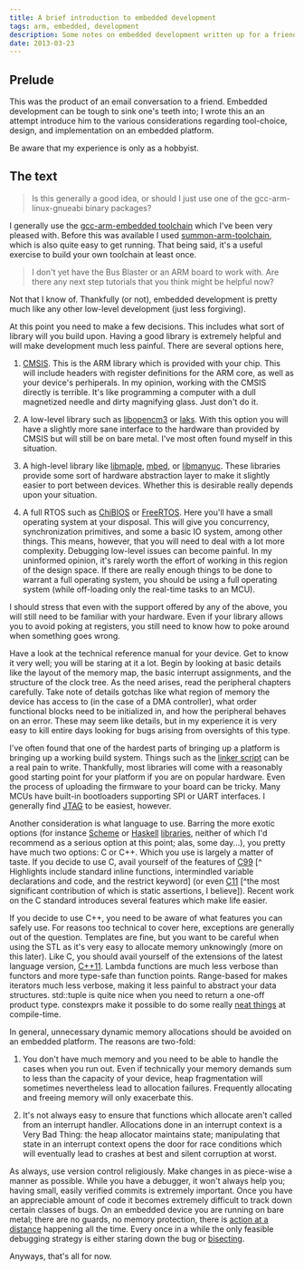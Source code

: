 ```yaml
---
title: A brief introduction to embedded development
tags: arm, embedded, development
description: Some notes on embedded development written up for a friend.
date: 2013-03-23
---
```


## Prelude

This was the product of an email conversation to a friend. Embedded
development can be tough to sink one's teeth into; I wrote this an an
attempt introduce him to the various considerations regarding
tool-choice, design, and implementation on an embedded platform.

Be aware that my experience is only as a hobbyist.

## The text

> Is this generally a good idea, or should I just use one of the
> gcc-arm-linux-gnueabi binary packages?

I generally use the [gcc-arm-embedded toolchain][gae] which I've been very
pleased with. Before this was available I used [summon-arm-toolchain][sat],
which is also quite easy to get running. That being said, it's a useful exercise
to build your own toolchain at least once.

> I don't yet have the Bus Blaster or an ARM board to work with.   Are there
> any next step tutorials that you think might be helpful now?
>
Not that I know of. Thankfully (or not), embedded development is
pretty much like any other low-level development (just less
forgiving).

At this point you need to make a few decisions. This includes what sort
of library will you build upon. Having a good library is extremely
helpful and will make development much less painful. There are several
options here,

 1. [CMSIS][cmsis]. This is the ARM library which is provided with
    your chip.  This will include headers with register definitions
    for the ARM core, as well as your device's perhiperals. In my
    opinion, working with the CMSIS directly is terrible. It's like
    programming a computer with a dull magnetized needle and dirty
    magnifying glass. Just don't do it.

 2. A low-level library such as [libopencm3][libopencm3] or
    [laks][laks]. With this option you will have a slightly more sane
    interface to the hardware than provided by CMSIS but will still be
    on bare metal. I've most often found myself in this situation.

 3. A high-level library like [libmaple][maple], [mbed][mbed], or
    [libmanyuc][libmanyuc].  These libraries provide some sort of
    hardware abstraction layer to make it slightly easier to port
    between devices. Whether this is desirable really depends upon
    your situation.

 4. A full RTOS such as [ChiBIOS][chibios] or [FreeRTOS][freertos].
    Here you'll have a small operating system at your disposal. This
    will give you concurrency, synchronization primitives, and some a
    basic IO system, among other things. This means, however, that you
    will need to deal with a lot more complexity. Debugging low-level
    issues can become painful. In my uninformed opinion, it's rarely
    worth the effort of working in this region of the design space. If
    there are really enough things to be done to warrant a full
    operating system, you should be using a full operating system
    (while off-loading only the real-time tasks to an MCU).

I should stress that even with the support offered by any of the above,
you will still need to be familiar with your hardware. Even if your
library allows you to avoid poking at registers, you still need to know
how to poke around when something goes wrong.

Have a look at the technical reference manual for your device. Get to
know it very well; you will be staring at it a lot. Begin by looking at
basic details like the layout of the memory map, the basic interrupt
assignments, and the structure of the clock tree. As the need arises,
read the peripheral chapters carefully. Take note of details gotchas
like what region of memory the device has access to (in the case of a
DMA controller), what order functional blocks need to be initialized in,
and how the peripheral behaves on an error. These may seem like details,
but in my experience it is very easy to kill entire days looking for
bugs arising from oversights of this type.

I've often found that one of the hardest parts of bringing up a
platform is bringing up a working build system. Things such as the
[linker script][ld-script] can be a real pain to write. Thankfully,
most libraries will come with a reasonably good starting point for
your platform if you are on popular hardware. Even the process of
uploading the firmware to your board can be tricky. Many MCUs have
built-in bootloaders supporting SPI or UART interfaces. I generally
find [JTAG][openocd-flash] to be easiest, however.

Another consideration is what language to use. Barring the more exotic
options (for instance [Scheme][scheme] or [Haskell][copilot]
[libraries][atom], neither of which I'd recommend as a serious option at
this point; alas, some day...), you pretty have much two options: C or
C++. Which you use is largely a matter of taste. If you decide to use
C, avail yourself of the features of [C99][c99]
[^ Highlights include standard inline functions, intermindled variable declarations and code, and the restrict keyword]
(or even [C11][c11]
[^the most significant contribution of which is static assertions, I believe]). Recent
work on the C standard introduces several features which make life
easier.

If you decide to use C++, you need to be aware of what features you can
safely use. For reasons too technical to cover here, exceptions are
generally out of the question. Templates are fine, but you want to be
careful when using the STL as it's very easy to allocate memory
unknowingly (more on this later). Like C, you should avail yourself of
the extensions of the latest language version, [C++11][cpp11]. Lambda
functions are much less verbose than functors and more type-safe than
function points. Range-based for makes iterators much less verbose,
making it less painful to abstract your data structures. std::tuple is
quite nice when you need to return a one-off product type. constexprs
make it possible to do some really [neat things][csum] at compile-time.

In general, unnecessary dynamic memory allocations should
be avoided on an embedded platform. The reasons are two-fold:

  1) You don't have much memory and you need to be able to handle the
     cases when you run out. Even if technically your memory demands sum to
     less than the capacity of your device, heap fragmentation will
     sometimes nevertheless lead to allocation failures. Frequently
     allocating and freeing memory will only exacerbate this.

  2) It's not always easy to ensure that functions which allocate aren't
     called from an interrupt handler. Allocations done in an interrupt
     context is a Very Bad Thing: the heap allocator maintains state;
     manipulating that state in an interrupt context opens the door for
     race conditions which will eventually lead to crashes at best and
     silent corruption at worst.

As always, use version control religiously. Make changes in as
piece-wise a manner as possible. While you have a debugger, it won't
always help you; having small, easily verified commits is extremely
important. Once you have an appreciable amount of code it becomes
extremely difficult to track down certain classes of bugs. On an
embedded device you are running on bare metal; there are no guards, no
memory protection, there is [action at a distance][dma] happening all
the time. Every once in a while the only feasible debugging strategy
is either staring down the bug or [bisecting][bisect].

Anyways, that's all for now.


[gae]: https://launchpad.net/gcc-arm-embedded
[sat]: https://github.com/esden/summon-arm-toolchain
[cmsis]: http://www.arm.com/products/processors/cortex-m/cortex-microcontroller-software-interface-standard.php
[libopencm3]: http://www.libopencm3.org/wiki/Main_Page
[laks]: https://github.com/zyp/laks
[maple]: https://github.com/leaflabs/libmaple
[mbed]: https://github.com/mbedmicro/mbed
[libmanyuc]: https://code.google.com/p/libmanyuc/
[chibios]: http://www.chibios.org/dokuwiki/doku.php
[freertos]: http://www.freertos.org/
[scheme]: http://armpit.sourceforge.net/
[copilot]: http://hackage.haskell.org/package/copilot
[atom]: http://hackage.haskell.org/package/atom
[c99]: http://en.wikipedia.org/wiki/C99
[c11]: http://en.wikipedia.org/wiki/C11_(C_standard_revision)
[cpp11]: http://en.wikipedia.org/wiki/C++11
[csum]: https://github.com/bgamari/Smoothie/blob/20c3039cd8408fdb96fb8ab5fbf65fc16b2ab2f2/src/libs/checksumm.h#L41
[openocd-flash]: http://openocd.sourceforge.net/doc/html/Flash-Programming.html#Flash-Programming
[ld-script]: http://sourceware.org/binutils/docs/ld/Scripts.html
[bisect]: http://git-scm.com/book/en/Git-Tools-Debugging-with-Git
[dma]: http://en.wikipedia.org/wiki/Direct_memory_access
